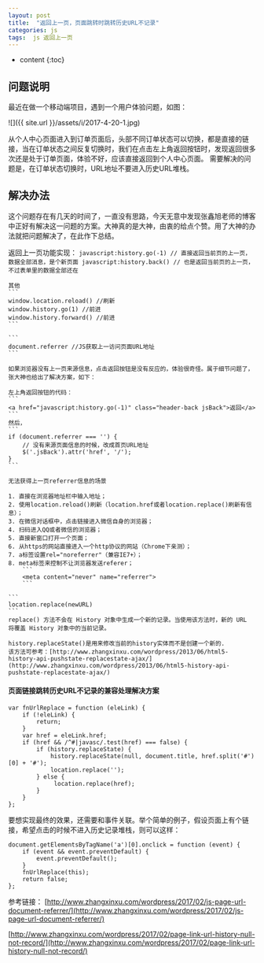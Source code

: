 ```yaml
---
layout: post
title:  "返回上一页，页面跳转时跳转历史URL不记录"
categories: js 
tags:  js 返回上一页
---
```


* content
{:toc}

## 问题说明

   最近在做一个移动端项目，遇到一个用户体验问题，如图：

   ![]({{ site.url }}/assets/i/2017-4-20-1.jpg)

   从个人中心页面进入到订单页面后，头部不同订单状态可以切换，都是直接的链接，当在订单状态之间反复切换时，我们在点击左上角返回按钮时，发现返回很多次还是处于订单页面，体验不好，应该直接返回到个人中心页面。 需要解决的问题是，在订单状态切换时，URL地址不要进入历史URL堆栈。


## 解决办法

   这个问题存在有几天的时间了，一直没有思路，今天无意中发现张鑫旭老师的博客中正好有解决这一问题的方案。大神真的是大神，由衷的给点个赞。用了大神的办法就把问题解决了，在此作下总结。
	

   返回上一页功能实现：
	```
   javascript:history.go(-1) // 直接返回当前页的上一页，数据全部消息，是个新页面
   javascript:history.back() // 也是返回当前页的上一页，不过表单里的数据全部还在
	```

	其他
	```
	window.location.reload() //刷新
	window.history.go(1) //前进
	window.history.forward() //前进
	```

	```
	document.referrer //JS获取上一访问页面URL地址
	```

	如果浏览器没有上一页来源信息，点击返回按钮是没有反应的，体验很奇怪。属于细节问题了，张大神也给出了解决方案，如下：
	
	左上角返回按钮的代码：
	```
	<a href="javascript:history.go(-1)" class="header-back jsBack">返回</a>
	```
	然后，
	```
	if (document.referrer === '') {
	    // 没有来源页面信息的时候，改成首页URL地址
	    $('.jsBack').attr('href', '/');
	}
	```

	无法获得上一页referrer信息的场景

	1. 直接在浏览器地址栏中输入地址；
	2. 使用location.reload()刷新（location.href或者location.replace()刷新有信息）；
	3. 在微信对话框中，点击链接进入微信自身的浏览器；
	4. 扫码进入QQ或者微信的浏览器；
	5. 直接新窗口打开一个页面；
	6. 从https的网站直接进入一个http协议的网站（Chrome下亲测）；
	7. a标签设置rel="noreferrer"（兼容IE7+）；
	8. meta标签来控制不让浏览器发送referer；
		```
		<meta content="never" name="referrer">
		```
	
	```
	location.replace(newURL)
	```
	replace() 方法不会在 History 对象中生成一个新的记录。当使用该方法时，新的 URL 将覆盖 History 对象中的当前记录。

	history.replaceState()是用来修改当前的history实体而不是创建一个新的.
	该方法可参考：[http://www.zhangxinxu.com/wordpress/2013/06/html5-history-api-pushstate-replacestate-ajax/](http://www.zhangxinxu.com/wordpress/2013/06/html5-history-api-pushstate-replacestate-ajax/)

#### 页面链接跳转历史URL不记录的兼容处理解决方案

```
var fnUrlReplace = function (eleLink) {
    if (!eleLink) {
        return;
    }
    var href = eleLink.href;
    if (href && /^#|javasc/.test(href) === false) {
        if (history.replaceState) {
            history.replaceState(null, document.title, href.split('#')[0] + '#');
            location.replace('');
        } else {
             location.replace(href);
        }
    }
};
```
要想实现最终的效果，还需要和事件关联。举个简单的例子，假设页面上有个<a>链接，希望点击的时候不进入历史记录堆栈，则可以这样：
```
document.getElementsByTagName('a')[0].onclick = function (event) {
    if (event && event.preventDefault) {
        event.preventDefault();
    }
    fnUrlReplace(this);
    return false;
};
```


参考链接：
[http://www.zhangxinxu.com/wordpress/2017/02/js-page-url-document-referrer/](http://www.zhangxinxu.com/wordpress/2017/02/js-page-url-document-referrer/)

[http://www.zhangxinxu.com/wordpress/2017/02/page-link-url-history-null-not-record/](http://www.zhangxinxu.com/wordpress/2017/02/page-link-url-history-null-not-record/)